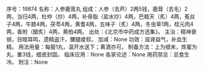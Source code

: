 序号：19874
名称：人参鹿茸丸
组成：人参（去芦）2两5钱，鹿茸（去毛）2两，当归4两，杜仲（炒）4两，补骨脂（盐水炒）4两，巴戟天（炙）4两，菟丝子4两，牛膝4两，茯苓4两，黄耆4两，五味子（炙）4两，冬虫草1两，桂元肉4两，香附（醋炙）4两，黄柏4两。
出处：《北京市中药成方选集》。
主治：精神衰弱，目暗耳鸣，遗精盗汗，腰腿痠软。
加减：None
功效：滋肾益气，补血生精。
用法用量：每服1丸，温开水送下；黄酒亦可。
制备方法：上为细末，炼蜜为丸，重3钱，蜡皮封固。
临床应用：None
各家论述：None
用药禁忌：忌食生冷。
附注：None
